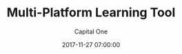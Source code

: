 ---
layout: post
permalink: /:title/
title: "Multi-Platform Learning Tool"
featuredTitle: "Multi-Platform Learning Tool"
date: 2017-11-27 07:00:00
number: 7
theme:
author: Capital One
tags: >
category: eshop
visible: true
featured: true
logo: /assets/img/charity/AutismOntario_BW.png
featuredImage: /assets/img/2017/pattern-red.png
github: https://github.com/CapitalOneCanadaHackathon/ILEA
description: ILEA is a fully interactive, multi-platform learning tool used to test users’ knowledge of autism and the impact of Autism Ontario. ILEA syncs up to a database, which is controlled by an admin (via admin panel) who deletes and modifies the questions/answers and current features. Lightweight web application built via JS, lightweight Android application and fully functional login/admin panel for DB modifications.
---